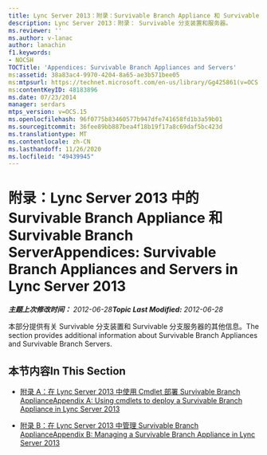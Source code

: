 ```yaml
---
title: Lync Server 2013：附录：Survivable Branch Appliance 和 Survivable Branch Server
description: Lync Server 2013：附录： Survivable 分支装置和服务器。
ms.reviewer: ''
ms.author: v-lanac
author: lanachin
f1.keywords:
- NOCSH
TOCTitle: 'Appendices: Survivable Branch Appliances and Servers'
ms:assetid: 38a83ac4-9970-4204-8a65-ae3b571bee05
ms:mtpsurl: https://technet.microsoft.com/en-us/library/Gg425861(v=OCS.15)
ms:contentKeyID: 48183896
ms.date: 07/23/2014
manager: serdars
mtps_version: v=OCS.15
ms.openlocfilehash: 96f0775b83460577b947dfe741658fd1b3a59b01
ms.sourcegitcommit: 36fee89bb887bea4f18b19f17a8c69daf5bc423d
ms.translationtype: MT
ms.contentlocale: zh-CN
ms.lasthandoff: 11/26/2020
ms.locfileid: "49439945"
---
```

# <a name="appendices-survivable-branch-appliances-and-servers-in-lync-server-2013"></a><span data-ttu-id="1b101-103">附录：Lync Server 2013 中的 Survivable Branch Appliance 和 Survivable Branch Server</span><span class="sxs-lookup"><span data-stu-id="1b101-103">Appendices: Survivable Branch Appliances and Servers in Lync Server 2013</span></span>

<div data-xmlns="http://www.w3.org/1999/xhtml">

<div class="topic" data-xmlns="http://www.w3.org/1999/xhtml" data-msxsl="urn:schemas-microsoft-com:xslt" data-cs="https://msdn.microsoft.com/">

<div data-asp="https://msdn2.microsoft.com/asp">



</div>

<div id="mainSection">

<div id="mainBody"><span data-ttu-id="1b101-104">

<span> </span></span><span class="sxs-lookup"><span data-stu-id="1b101-104">

<span> </span></span></span>

<span data-ttu-id="1b101-105">_**主题上次修改时间：** 2012-06-28_</span><span class="sxs-lookup"><span data-stu-id="1b101-105">_**Topic Last Modified:** 2012-06-28_</span></span>

<span data-ttu-id="1b101-106">本部分提供有关 Survivable 分支装置和 Survivable 分支服务器的其他信息。</span><span class="sxs-lookup"><span data-stu-id="1b101-106">The section provides additional information about Survivable Branch Appliances and Survivable Branch Servers.</span></span>

<div>

## <a name="in-this-section"></a><span data-ttu-id="1b101-107">本节内容</span><span class="sxs-lookup"><span data-stu-id="1b101-107">In This Section</span></span>

  - [<span data-ttu-id="1b101-108">附录 A：在 Lync Server 2013 中使用 Cmdlet 部署 Survivable Branch Appliance</span><span class="sxs-lookup"><span data-stu-id="1b101-108">Appendix A: Using cmdlets to deploy a Survivable Branch Appliance in Lync Server 2013</span></span>](lync-server-2013-appendix-a-using-cmdlets-to-deploy-a-survivable-branch-appliance.md)

  - [<span data-ttu-id="1b101-109">附录 B：在 Lync Server 2013 中管理 Survivable Branch Appliance</span><span class="sxs-lookup"><span data-stu-id="1b101-109">Appendix B: Managing a Survivable Branch Appliance in Lync Server 2013</span></span>](lync-server-2013-appendix-b-managing-a-survivable-branch-appliance.md)

<span data-ttu-id="1b101-110"></div>

</div>

<span> </span>

</div>

</div>

</span><span class="sxs-lookup"><span data-stu-id="1b101-110"></div>

</div>

<span> </span>

</div>

</div>

</span></span></div>

